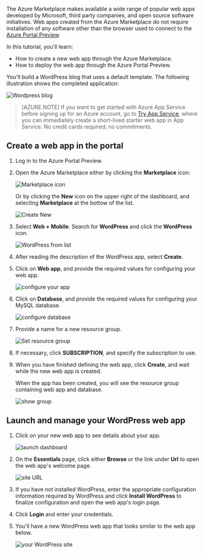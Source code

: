 <!-- not suitable for Mooncake -->

The Azure Marketplace makes available a wide range of popular web apps developed by Microsoft, third party companies, and open source software initiatives. Web apps created from the Azure Marketplace do not require installation of any software other than the browser used to connect to the [Azure Portal Preview](/documentation/articles/app-service-web-app-azure-portal/). 

In this tutorial, you'll learn:

* How to create a new web app through the Azure Marketplace.
* How to deploy the web app through the Azure Portal Preview.

You'll build a WordPress blog that uses a default template. The following illustration shows the completed application:

![Wordpress blog][13]

> [AZURE.NOTE]
> If you want to get started with Azure App Service before signing up for an Azure account, go to [Try App Service](https://tryappservice.azure.com/), where you can immediately create a short-lived starter web app in App Service. No credit cards required; no commitments.
> 
> 

## Create a web app in the portal
1. Log in to the Azure Portal Preview.
2. Open the Azure Marketplace either by clicking the **Marketplace** icon:
   
    ![Marketplace icon][marketplace]
   
    Or by clicking the **New** icon on the upper right of the dashboard, and selecting **Marketplace** at the bottow of the list.
   
    ![Create New][5]
3. Select **Web + Mobile**. Search for **WordPress** and click the **WordPress** icon.
   
    ![WordPress from list][7]
4. After reading the description of the WordPress app, select **Create**.
5. Click on **Web app**, and provide the required values for configuring your web app.
   
    ![configure your app][8]
6. Click on **Database**, and provide the required values for configuring your MySQL database. 
   
    ![configure database][database]
7. Provide a name for a new resource group.
   
    ![Set resource group][groupname]
8. If necessary, click **SUBSCRIPTION**, and specify the subscription to use. 
9. When you have finished defining the web app, click **Create**, and wait while the new web app is created.
   
   When the app has been created, you will see the resource group containing web app and database.
   
   ![show group][resourcegroup]

## Launch and manage your WordPress web app
1. Click on your new web app to see details about your app.
   
    ![launch dashboard][10]
2. On the **Essentials** page, click either **Browse** or the link under **Url** to open the web app's welcome page.
   
    ![site URL][browse]
3. If you have not installed WordPress, enter the appropriate configuration information required by WordPress and click **Install WordPress** to finalize configuration and open the web app's login page.
4. Click **Login** and enter your credentials.  
5. You'll have a new WordPress web app that looks similar to the web app below.    
   
    ![your WordPress site][13]

[5]: ./media/website-from-gallery/start-marketplace.png
[6]: ./media/website-from-gallery/wordpressgallery-02.png
[7]: ./media/website-from-gallery/search-web-app.png
[8]: ./media/website-from-gallery/set-web-app.png
[9]: ./media/website-from-gallery/wordpressgallery-05.png
[10]: ./media/website-from-gallery/select-web.png
[13]: ./media/website-from-gallery/wordpressgallery-09.png
[webapps]: ./media/website-from-gallery/selectwebapps.png
[database]: ./media/website-from-gallery/set-db.png
[resourcegroup]: ./media/website-from-gallery/show-rg.png
[browse]: ./media/website-from-gallery/browse-web.png
[marketplace]: ./media/website-from-gallery/marketplace-icon.png
[groupname]: ./media/website-from-gallery/set-rg.png
